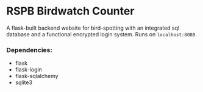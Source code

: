 # RSPB Birdwatch Counter
 A flask-built backend website for bird-spotting with an integrated sql database and a functional encrypted login system. Runs on `localhost:8080`.

### Dependencies:
 - flask
 - flask-login
 - flask-sqlalchemy
 - sqlite3
